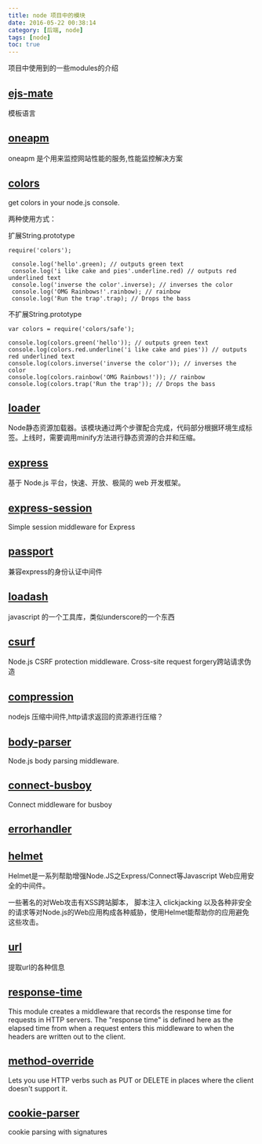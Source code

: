 ```yaml
---
title: node 项目中的模块
date: 2016-05-22 00:38:14
category: [后端, node]
tags: [node]
toc: true
---
```

项目中使用到的一些modules的介绍
## [ejs-mate](https://www.npmjs.com/package/ejs-mate)
模板语言 

## [oneapm](http://www.oneapm.com/)
oneapm 是个用来监控网站性能的服务,性能监控解决方案

## [colors](https://www.npmjs.com/package/colors)
get colors in your node.js console.

两种使用方式：

扩展String.prototype
```
require('colors');

 console.log('hello'.green); // outputs green text
 console.log('i like cake and pies'.underline.red) // outputs red underlined text
 console.log('inverse the color'.inverse); // inverses the color
 console.log('OMG Rainbows!'.rainbow); // rainbow
 console.log('Run the trap'.trap); // Drops the bass
```

不扩展String.prototype
```
var colors = require('colors/safe');

console.log(colors.green('hello')); // outputs green text
console.log(colors.red.underline('i like cake and pies')) // outputs red underlined text
console.log(colors.inverse('inverse the color')); // inverses the color
console.log(colors.rainbow('OMG Rainbows!')); // rainbow
console.log(colors.trap('Run the trap')); // Drops the bass
```

## [loader](https://www.npmjs.com/package/loader)
Node静态资源加载器。该模块通过两个步骤配合完成，代码部分根据环境生成标签。上线时，需要调用minify方法进行静态资源的合并和压缩。

## [express](http://www.expressjs.com.cn/)
基于 Node.js 平台，快速、开放、极简的 web 开发框架。

## [express-session](https://www.npmjs.com/package/express-session)
Simple session middleware for Express

## [passport](https://www.npmjs.com/package/passport)
兼容express的身份认证中间件

## [loadash](https://lodash.com/)
javascript 的一个工具库，类似underscore的一个东西

## [csurf](https://www.npmjs.com/package/csurf)
Node.js CSRF protection middleware. Cross-site request forgery跨站请求伪造

## [compression](https://www.npmjs.com/package/compression)
nodejs 压缩中间件,http请求返回的资源进行压缩？

## [body-parser](https://www.npmjs.com/package/body-parser)
Node.js body parsing middleware.

## [connect-busboy](https://www.npmjs.com/package/connect-busboy)
Connect middleware for busboy

## [errorhandler](https://www.npmjs.com/package/errorhandler)

## [helmet](https://www.npmjs.com/package/helmet)
Helmet是一系列帮助增强Node.JS之Express/Connect等Javascript Web应用安全的中间件。

一些著名的对Web攻击有XSS跨站脚本， 脚本注入 clickjacking 以及各种非安全的请求等对Node.js的Web应用构成各种威胁，使用Helmet能帮助你的应用避免这些攻击。

## [url](https://www.npmjs.com/package/url)
提取url的各种信息

## [response-time](https://www.npmjs.com/package/response-time)
This module creates a middleware that records the response time for requests in HTTP servers. The "response time" is defined here as the elapsed time from when a request enters this middleware to when the headers are written out to the client.

## [method-override](https://www.npmjs.com/package/method-override)
Lets you use HTTP verbs such as PUT or DELETE in places where the client doesn't support it.

## [cookie-parser](https://www.npmjs.com/package/cookie-parser)
cookie parsing with signatures
